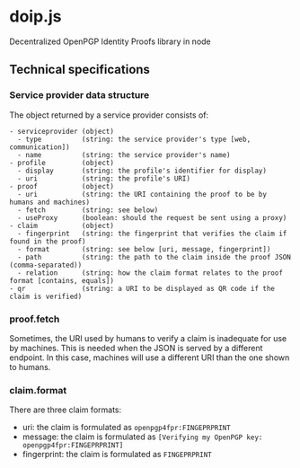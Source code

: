 # doip.js

Decentralized OpenPGP Identity Proofs library in node

## Technical specifications

### Service provider data structure

The object returned by a service provider consists of:

```
- serviceprovider (object)
  - type          (string: the service provider's type [web, communication])
  - name          (string: the service provider's name)
- profile         (object)
  - display       (string: the profile's identifier for display)
  - uri           (string: the profile's URI)
- proof           (object)
  - uri           (string: the URI containing the proof to be by humans and machines)
  - fetch         (string: see below)
  - useProxy      (boolean: should the request be sent using a proxy)
- claim           (object)
  - fingerprint   (string: the fingerprint that verifies the claim if found in the proof)
  - format        (string: see below [uri, message, fingerprint])
  - path          (string: the path to the claim inside the proof JSON (comma-separated))
  - relation      (string: how the claim format relates to the proof format [contains, equals])
- qr              (string: a URI to be displayed as QR code if the claim is verified)
```

### proof.fetch

Sometimes, the URI used by humans to verify a claim is inadequate for use by machines. This is needed when the JSON is served by a different endpoint. In this case, machines will use a different URI than the one shown to humans.

### claim.format

There are three claim formats:
- uri: the claim is formulated as `openpgp4fpr:FINGEPRPRINT`
- message: the claim is formulated as `[Verifying my OpenPGP key: openpgp4fpr:FINGEPRPRINT]`
- fingerprint: the claim is formulated as `FINGEPRPRINT`
